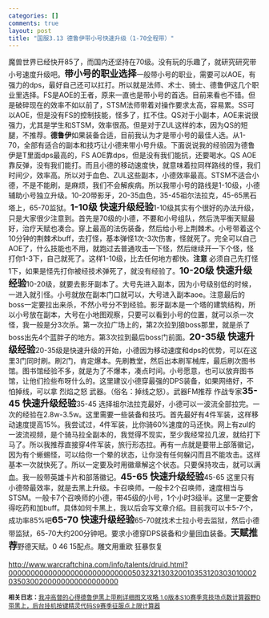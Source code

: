 ```yaml
--- 
categories: []
comments: true
layout: post
title: "国服3.13 德鲁伊带小号快速升级（1-70全程带）"
---
```

魔兽世界已经快开85了，而国内还坚持在70级。没有玩的乐趣了，就研究研究带小号速度升级吧。<span style="font-size: large"><strong>带小号的职业选择</strong></span>一般带小号的职业，需要可以AOE，有强力的dps，最好自己还可以扛打。所以就是法师、术士、骑士、德鲁伊这几个职业里选择。FS是AOE的王者，原来一直也是带小号的首选。目前来看也不错。但是破碎现在的效率不如以前了，STSM法师带着对操作要求太高，容易累。SS可以AOE，但是没有FS的控制技能，怪多了，扛不住。QS对于小副本，AOE来说很强力，尤其是学生和STSM，效率很高。但是对于ZUL这样的本，因为QS的短腿，不推荐。<strong>德鲁伊</strong>如果装备合适，目前我认为才是带小号的最佳人选。从1-70，全部有适合的副本和技巧让小德来带小号升级。下面说说我的经验因为德鲁伊是T里面dps最高的，FS AOE靠dps，但是没有我们能抗，还要喝水。QS AOE靠反弹，没有我们能打。而且小德的移动速度快，就意味着拉同样路线的怪，我们时间少，效率高。所以对于血色、ZUL这些副本，小德效率最高。STSM不适合小德，不是不能刷，是麻烦，我们不会解疾病。所以我带小号的路线是1-10级，小德辅助小号独立升级。10-20带影牙，20-35血色，35-45祖尔法拉克，45-65黑石塔上，65-70监狱。<span style="font-size: large"><strong>1-10级 快速升级经验</strong></span>1-10级其实有个很好的办法升级，只是大家很少注意到。首先是70级的小德，不要和小号组队，然后洗平衡天赋最好，治疗天赋也凑合。穿上最高的法伤装备，然后给小号上荆棘术。小号带着这个10分钟的荆棘术buff，去打怪，基本弹怪1次-3次伤害，怪就死了。完全可以自己AOE了，什么技能也不用，就跑过去普通攻击一下怪，然后继续开一下个怪，怪打你1-3下，自己就死了。这样1-10级，比去任何地方都快。<strong>注意</strong> 必须自己先打怪1下，如果是怪先打你被经技术弹死了，就没有经验了。<span style="font-size: large"><strong>10-20级 快速升级经验</strong></span>10-20级，就要去影牙副本了。大号先进入副本，因为小号级别低的时候，一进入就引怪。小号就放在副本门口就可以，大号进入副本aoe。注意最后的boss一定要拉出来杀，不然小号分不到经验。影牙副本是一个塔的建筑结构，所以小号放在副本，大号在小地图观察，只要可以看到小号的位置，就可以杀一次怪，我一般是分3次杀。第一次拉广场上的，第2次拉到狼boss那里，就是杀了boss出先4个蓝胖子的地方。第3次拉到最后boss门前面。<span style="font-size: large"><strong>20-35级 快速升级经验</strong></span>20-35级是快速升级的开始，小德因为移动速度和dps的优势，可以在这里3门同时刷。刷2门，肯定爆本。先刷教堂，然后出本刷军械库，最后刷次图书馆。图书馆经验不多，就是为了不爆本，凑点时间。小号愿意，也可以放弃图书馆，让他们捡些布呀什么的。这里建议小德穿最强的DPS装备，如果网络好，不怕掉线，可以拿 烈焰之怒 武器。（俗名：掉线之怒）。武器FM推荐 作战专家<span style="font-size: large"><strong>35-45 快速升级经验</strong></span>35-45 选择祖尔法拉克最好，小德可以一波流全部拉完。一次的经验在2.8w-3.5w。这里需要一些装备和技巧。首先最好有4件军装，这样移动速度提高15%。我尝试过，4件军装，比你骑60%速度的马还快。网上有zul的一波流视频，是个骑马拉全副本的，我觉得不现实，至少我经常拉几波，就给打下马了。所以我推荐直接穿4件军装，旅行形态拉。再有一点就是要带上部落徽记，因为有个蜥蜴怪，可以给你一个晕的状态，让你没有任何躲闪而且不能攻击。这样基本一次就快死了。所以一定要及时用徽章解这个状态。只要保持攻击，就可以满血。我一般带英雄卡片和部落徽记。<span style="font-size: large"><strong>45-65 快速升级经验</strong></span>45-65 这里只有小德带最效率，就是去黑上升级。卡召唤师。一般卡2个召唤师，速度相当与STSM。一般卡7个召唤师的小德，带45级的小号，1个小时3级半。这里一定要舍得吃药和加buff。具体如何卡黑上，我以后会写文章介绍。目前我可以卡5-7个，成功率85%吧<span style="font-size: large"><strong>65-70 快速升级经验</strong></span>65-70就找术士拉小号去监狱，然后小德带监狱，65-70大约200分钟吧。要求小德穿DPS装备和少量回血装备。<span style="font-size: large"><strong>天赋推荐</strong></span>野德天赋。0 46 15配点。雕文用重欧 狂暴恢复<br><br><a href="http://www.warcraftchina.com/info/talents/druid.html?00000000000000000000000000005032321303200103531203030100020350300200000000000000000">http://www.warcraftchina.com/info/talents/druid.html?00000000000000000000000000005032321303200103531203030100020350300200000000000000000</a><br><div id="related_log" style="font-size:12px">
<b>相关日志：</b><a href="http://xinlogs.com/post/26">我冲高督的心得</a><a href="http://xinlogs.com/post/60">德鲁伊黑上带刷详细图文攻略 1.0版本</a><a href="http://xinlogs.com/s10-Conquest-Cap">S10赛季竞技场点数计算器</a><a href="http://xinlogs.com/druid-ubrs-quickmacro-code">野D带黑上，后台挂机按键精灵代码</a><a href="http://xinlogs.com/JJC">S9赛季征服点上限计算器</a>
</div>

